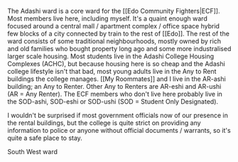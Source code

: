 
The Adashi ward is a core ward for the [[Edo Community Fighters|ECF]]. Most members live here, including myself. It's a quaint enough ward focused around a central mall / apartment complex / office space hybrid few blocks of a city connected by train to the rest of [[Edo]]. The rest of the ward consists of some traditional neighbourhoods, mostly owned by rich and old families who bought property long ago and some more industralised larger scale housing. Most students live in the Adashi College Housing Complexes (ACHC), but because housing here is so cheap and the Adashi college lifestyle isn't that bad, most young adults live in the Any to Rent buildings the college manages. [[My Roommates]] and I live in the AR-ashi building; an Any to Renter. Other Any to Renters are AR-eshi and AR-ushi (AR = Any Renter). The ECF members who don't live here probably live in the SOD-ashi, SOD-eshi or SOD-ushi (SOD = Student Only Designated). 

I wouldn't be surprised if most government officials now of our presence in the rental buildings, but the college is quite strict on providing any information to police or anyone without official documents / warrants, so it's quite a safe place to stay. 


South West ward